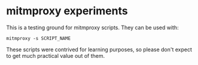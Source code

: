 # mitmproxy experiments

This is a testing ground for mitmproxy scripts. They can be used with:

    mitmproxy -s SCRIPT_NAME

These scripts were contrived for learning purposes, so please don't expect to
get much practical value out of them.
